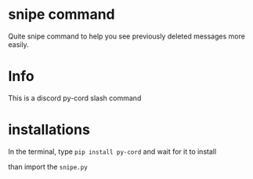 # snipe command
 Quite snipe command to help you see previously deleted messages more easily.
 
 # Info
 
 This is a discord py-cord slash command
 
 
# installations

In the terminal, type ```pip install py-cord``` and wait for it to install

than import the ```snipe.py```
